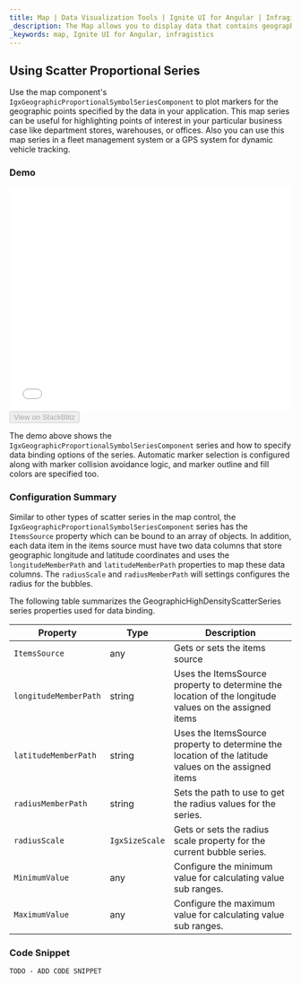 ```yaml
---
title: Map | Data Visualization Tools | Ignite UI for Angular | Infragistics
_description: The Map allows you to display data that contains geographic locations from view models or geo-spatial data loaded from shape files on geographic imagery maps.View the demo, dependencies, usage and toolbar for more information.
_keywords: map, Ignite UI for Angular, infragistics
---
```


## Using Scatter Proportional Series

Use the map component's `IgxGeographicProportionalSymbolSeriesComponent` to plot markers for the geographic points specified by the data in your application. This map series can be useful for highlighting points of interest in your particular business case like department stores, warehouses, or offices. Also you can use this map series in a fleet management system or a GPS system for dynamic vehicle tracking.

### Demo

<div class="sample-container loading" style="height: 400px">
    <iframe id="geo-map-type-scatter-bubble-series-iframe" src='{environment:demosBaseUrl}/maps/geo-map-type-scatter-bubble-series' width="100%" height="100%" seamless frameBorder="0" onload="onXPlatSampleIframeContentLoaded(this);"></iframe>
</div>
<div>
    <button data-localize="stackblitz" disabled class="stackblitz-btn"   data-iframe-id="geo-map-type-scatter-bubble-series-iframe" data-demos-base-url="{environment:demosBaseUrl}">View on StackBlitz
    </button>
</div>

<div class="divider--half"></div>

The demo above shows the `IgxGeographicProportionalSymbolSeriesComponent` series and how to specify data binding options of the series. Automatic marker selection is configured along with marker collision avoidance logic, and marker outline and fill colors are specified too.

### Configuration Summary

Similar to other types of scatter series in the map control, the `IgxGeographicProportionalSymbolSeriesComponent` series has the `ItemsSource` property which can be bound to an array of objects. In addition, each data item in the items source must have two data columns that store geographic longitude and latitude coordinates and uses the `longitudeMemberPath` and `latitudeMemberPath` properties to map these data columns. The `radiusScale` and `radiusMemberPath` will settings configures the radius for the bubbles.

The following table summarizes the GeographicHighDensityScatterSeries series properties used for data binding.

| Property              | Type           | Description                                                                                           |
| --------------------- | -------------- | ----------------------------------------------------------------------------------------------------- |
| `ItemsSource`         | any            | Gets or sets the items source                                                                         |
| `longitudeMemberPath` | string         | Uses the ItemsSource property to determine the location of the longitude values on the assigned items |
| `latitudeMemberPath`  | string         | Uses the ItemsSource property to determine the location of the latitude values on the assigned items  |
| `radiusMemberPath`    | string         | Sets the path to use to get the radius values for the series.                                         |
| `radiusScale`         | `IgxSizeScale` | Gets or sets the radius scale property for the current bubble series.                                 |
| `MinimumValue`        | any            | Configure the minimum value for calculating value sub ranges.                                         |
| `MaximumValue`        | any            | Configure the maximum value for calculating value sub ranges.                                         |

### Code Snippet

<!--Angular -->

```html
TODO - ADD CODE SNIPPET
```
